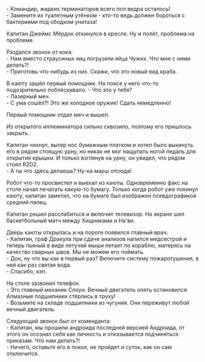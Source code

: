 \- Командир, жидких терминаторов всего пол ведра осталось!  
\- Замените их туалетным утёнком - кто-то ведь должен бороться с бактериями под ободком унитаза!

Капитан Джеймс Мёрдок откинулся в кресле. Ну и полёт, проблема на проблеме.

Раздался звонок от кока:  
\- Нам вместо страусиных яиц погрузили яйца Чужих. Что мне с ними делать?!  
\- Приготовь что-нибудь из них. Скажи, что это новый вид краба.

В каюту зашёл первый помощник. На поясе у него что-то подозрительно поблёскивало.
\- Что это у тебя?  
\- Лазерный меч.  
\- С ума сошёл?! Это же холодное оружие! Сдать немедленно!

Первый помощник отдал меч и вышел.

Из открытого иллюминатора сильно сквозило, поэтому его пришлось закрыть. 

Капитан чихнул, вытер нос бумажным платком и хотел было выкинуть его в рядом стоящую урну, но никак не мог нащупать ногой педаль для открытия крышки. И только взглянув на урну, он увидел, что рядом стоял R2D2.  
\- А ты что здесь делаешь? Ну-ка марш отсюда!

Робот что-то просвистел и выехал из каюты. Одновременно факс на столе начал печатать какую-то бумагу. Только когда робот уже покинул каюту, капитан заметил, что на бумаге был изображен псевдографикой средний палец.  

Капитан решил расслабиться и включил телевизор. На экране шел баскетбольный матч между Хищниками и На'ви.

Дверь каюты открылась и на пороге появился главный врач.  
\- Капитан, граф Дракула при сдаче анализов напился медсестрой и теперь пьяный в виде летучей мыши летает по кораблю, матерясь на качество сварных швов. Мы не можем его поймать.  
\- Док, ну что вы как в первый раз? Включите систему пожаротушения, в ней как раз святая вода.  
\- Спасибо, кэп.  

На столе зазвонил телефон.  
\- Это главный механик Слоун. Вечный двигатель опять остановился. Алмазные подшипники стёрлись в труху!  
\- Возьмите на складе подшипники из чугуния. Они переживут любой вечный двигатель.  

Следующий звонок был от коменданта:  
\- Капитан, мы прошили андроида последней версией Андроида, от этого он осознал себя как личность и отказывается подчиняться приказам. Что нам делать?!  
\- Ничего, оставьте его в покое, не пройдет и суток, как он сам отключится.
